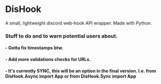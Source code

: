 # DisHook
A small, lightweight discord web-hook API wrapper. Made with Python.

### Stuff to do and to warn potential users about.

#### - Gotta fix timestamps btw.
#### - Add more validations checks for URLs.
#### - It's currently SYNC, this will be an option in the final version. I.e. from DisHook.Async import App or from DisHook.Sync import App
